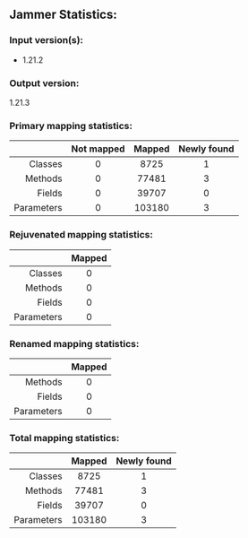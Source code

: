 Jammer Statistics:
------------------
### Input version(s):
- 1.21.2
### Output version:
1.21.3
### Primary mapping statistics:
|            | Not mapped | Mapped | Newly found |
| ----------:|:----------:|:------:|:-----------:|
|    Classes |     0      |  8725  |      1      |
|    Methods |     0      | 77481  |      3      |
|     Fields |     0      | 39707  |      0      |
| Parameters |     0      | 103180 |      3      |
### Rejuvenated mapping statistics:
|            | Mapped |
| ----------:|:------:|
|    Classes |   0    |
|    Methods |   0    |
|     Fields |   0    |
| Parameters |   0    |
### Renamed mapping statistics:
|            | Mapped |
| ----------:|:------:|
|    Methods |   0    |
|     Fields |   0    |
| Parameters |   0    |
### Total mapping statistics:
|            | Mapped | Newly found |
| ----------:|:------:|:-----------:|
|    Classes |  8725  |      1      |
|    Methods | 77481  |      3      |
|     Fields | 39707  |      0      |
| Parameters | 103180 |      3      |

